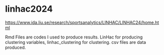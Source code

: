 # linhac2024
https://www.ida.liu.se/research/sportsanalytics/LINHAC/LINHAC24/home.html

Rmd Files are codes I used to produce results. LinHac for producing clustering variables, linhac_clustering for clustering.
csv files are data produced.
